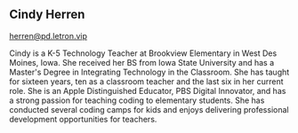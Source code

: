 ## Cindy Herren

[herren@pd.letron.vip](mailto:herren@pd.letron.vip)

Cindy is a K-5 Technology Teacher at Brookview Elementary in West Des Moines, Iowa.  She received her BS from Iowa State University and has a Master's Degree in Integrating Technology in the Classroom. She has taught for sixteen years, ten as a classroom teacher and the last six in her current role.  She is an Apple Distinguished Educator, PBS Digital Innovator, and has a strong passion for teaching coding to elementary students. She has conducted several coding camps for kids and enjoys delivering professional development opportunities for teachers.  